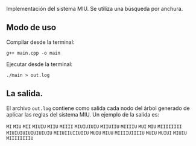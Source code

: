 Implementación del sistema MIU. Se utiliza una búsqueda por anchura.


## Modo de uso

Compilar desde la terminal:

`g++ main.cpp -o main`

Ejecutar desde la terminal:

`./main > out.log`

## La salida.

El archivo `out.log` contiene como salida cada nodo del árbol generado de aplicar las reglas del sistema MIU. Un ejemplo de la salida es:


`MI`
`MIU`
`MII`
`MIUIU`
`MIIU`
`MIIII`
`MIUIUIUIU`
`MIIUIIU`
`MIIIIU`
`MUI`
`MIU`
`MIIIIIIII`
`MIUIUIUIUIUIUIUIU`
`MIIUIIUIIUIIU`
`MUIU`
`MIUU`
`MIIIIUIIIIU`
`MUIU`
`MUIUI`
`MIUIU`
`MIIIIIIIIU`
